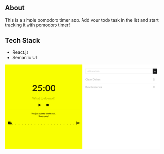 ## About
This is a simple pomodoro timer app. Add your todo task in the list and start tracking it with pomodoro timer!

## Tech Stack
* React.js
* Semantic UI

![Demo](./public/images/1.png)
